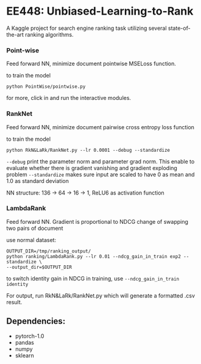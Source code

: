 # EE448: Unbiased-Learning-to-Rank

A Kaggle project for search engine ranking task utilizing several state-of-the-art ranking algorithms.

### Point-wise

Feed forward NN, minimize document pointwise MSELoss function. 

to train the model

```
python PointWise/pointwise.py 
```

for more, click in and run the interactive modules.

### RankNet

Feed forward NN, minimize document pairwise cross entropy loss function

to train the model

```
python RkN&LaRk/RankNet.py --lr 0.0001 --debug --standardize
```

`--debug` print the parameter norm and parameter grad norm. This enable to evaluate whether there is gradient vanishing and gradient exploding problem
`--standardize` makes sure input are scaled to have 0 as mean and 1.0 as standard deviation

NN structure: 136 -> 64 -> 16 -> 1, ReLU6 as activation function

### LambdaRank

Feed forward NN. Gradient is proportional to NDCG change of swapping two pairs of document

use normal dataset:

```
OUTPUT_DIR=/tmp/ranking_output/
python ranking/LambdaRank.py --lr 0.01 --ndcg_gain_in_train exp2 --standardize \
--output_dir=$OUTPUT_DIR
```

to switch identity gain in NDCG in training, use `--ndcg_gain_in_train identity`

For output, run RkN&LaRk/RankNet.py which will generate a formatted .csv result. 

## Dependencies:

* pytorch-1.0
* pandas
* numpy
* sklearn